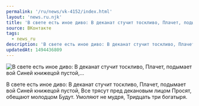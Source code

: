 ```yaml
---
permalink: '/ru/news/vk-4152/index.html'
layout: 'news.ru.njk'
title: 'В свете есть иное диво: В деканат стучит тоскливо, Плачет, подымает вой Синей книжецой пустой,…'
source: ВКонтакте
tags:
  - news_ru
description: 'В свете есть иное диво: В деканат стучит тоскливо, Плачет, подымает вой Синей книжецой пустой,…'
updatedAt: 1494436809
---
```

![В свете есть иное диво: В деканат стучит тоскливо, Плачет, подымает вой Синей книжецой пустой,…](https://sun9-37.userapi.com/impf/c837235/v837235484/54286/E4dRh4R1hLM.jpg?size=720x960&quality=96&proxy=1&sign=3159ec6f40c01f73e710d6553ea1620e&c_uniq_tag=wCX-z6noGF8pZ9xsBZzDDaN8BK6KJmB9bMb6XlKjwAc&type=album)

В свете есть иное диво:
В деканат стучит тоскливо,
Плачет, подымает вой
Синей книжецой пустой,
Все трясут пред декановым лицом
Просят, обещают молодцом
Будут. Умоляют не мудря,
Тридцать три богатыря.
